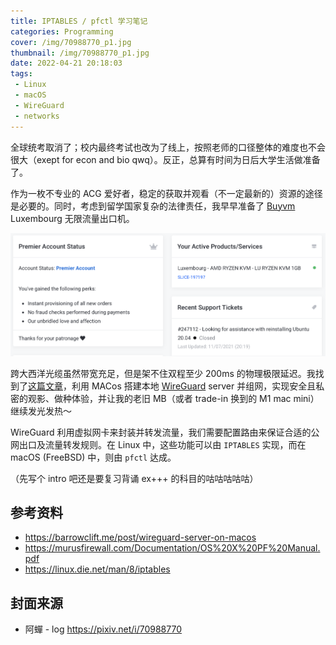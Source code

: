 ```yaml
---
title: IPTABLES / pfctl 学习笔记
categories: Programming
cover: /img/70988770_p1.jpg
thumbnail: /img/70988770_p1.jpg
date: 2022-04-21 20:18:03
tags:
 - Linux
 - macOS
 - WireGuard
 - networks
---
```



全球统考取消了；校内最终考试也改为了线上，按照老师的口径整体的难度也不会很大（exept for econ and bio qwq）。反正，总算有时间为日后大学生活做准备了。

作为一枚不专业的 ACG 爱好者，稳定的获取并观看（不一定最新的）资源的途径是必要的。同时，考虑到留学国家复杂的法律责任，我早早准备了 [Buyvm](buyvm.net) Luxembourg 无限流量出口机。

![因为付费习惯良好，都变成 premier account 叻](/img/buyvm-lu.png)

跨大西洋光缆虽然带宽充足，但是架不住双程至少 200ms 的物理极限延迟。我找到了[这篇文章](https://barrowclift.me/post/wireguard-server-on-macos)，利用 MACos 搭建本地 [WireGuard](wireguard.com) server 并组网，实现安全且私密的观影、做种体验，并让我的老旧 MB（或者 trade-in 换到的 M1 mac mini）继续发光发热～

WireGuard 利用虚拟网卡来封装并转发流量，我们需要配置路由来保证合适的公网出口及流量转发规则。在 Linux 中，这些功能可以由 `IPTABLES` 实现，而在 macOS (FreeBSD) 中，则由 `pfctl` 达成。

（先写个 intro 吧还是要复习背诵 ex+++ 的科目的咕咕咕咕咕）

## 参考资料

- https://barrowclift.me/post/wireguard-server-on-macos
- https://murusfirewall.com/Documentation/OS%20X%20PF%20Manual.pdf
- https://linux.die.net/man/8/iptables

## 封面来源
- 阿蟬 - log https://pixiv.net/i/70988770 